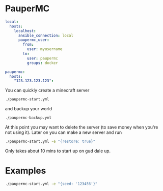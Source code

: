 # PauperMC

```yaml
local:
  hosts:
    localhost:
      ansible_connection: local
      paupermc_user:
        from:
          user: myusername
        to:
          user: paupermc
          groups: docker

paupermc:
  hosts:
    "123.123.123.123":
```

You can quickly create a minecraft server

```bash
./paupermc-start.yml
```

and backup your world

```bash
./paupermc-backup.yml
```

At this point you may want to delete the server (to save money when you're not
using it). Later on you can make a new server and run

```bash
./paupermc-start.yml -e "{restore: true}"
```

Only takes about 10 mins to start up on gud dale up.

# Examples

```bash
./paupermc-start.yml -e "{seed: '123456'}"
```
